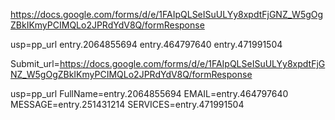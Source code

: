 https://docs.google.com/forms/d/e/1FAIpQLSeISuULYy8xpdtFjGNZ_W5gOgZBkIKmyPCIMQLo2JPRdYdV8Q/formResponse

usp=pp_url
entry.2064855694
entry.464797640
entry.471991504

Submit_url=https://docs.google.com/forms/d/e/1FAIpQLSeISuULYy8xpdtFjGNZ_W5gOgZBkIKmyPCIMQLo2JPRdYdV8Q/formResponse


usp=pp_url
FullName=entry.2064855694
EMAIL=entry.464797640
MESSAGE=entry.251431214
SERVICES=entry.471991504